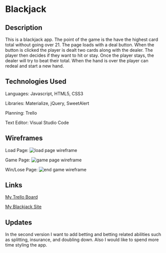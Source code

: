 # Blackjack

## Description

This is a blackjack app. The point of the game is the have the highest card total without going over 21. The page loads with a deal button. When the button is clicked the player is dealt two cards along with the dealer. The player then decides if they want to hit or stay. Once the player stays, the dealer will try to beat their total. When the hand is over the player can redeal and start a new hand.

## Technologies Used

Languages: Javascript, HTML5, CSS3

Libraries: Materialize, jQuery, SweetAlert

Planning: Trello

Text Editor: Visual Studio Code

## Wireframes

Load Page:
![load page wireframe](https://imgur.com/m9nERME 'Load Page Wireframe')

Game Page:
![game page wireframe](https://imgur.com/Ypg2VUp 'Game Page Wireframe')

Win/Lose Page:
![end game wireframe](https://imgur.com/3kZsFYE 'End of Game Wireframe')

## Links

[My Trello Board](https://trello.com/b/td9qpJ7e/wdi-project-1-blackjack)

[My Blackjack Site]()

## Updates

In the second version I want to add betting and betting related abilities such as splitting, insurance, and doubling down. Also I would like to spend more time styling the app.
